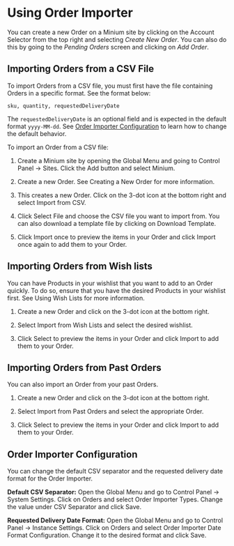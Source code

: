 # Using Order Importer

You can create a new Order on a Minium site by clicking on the Account Selector from the top right and selecting *Create New Order*. You can also do this by going to the *Pending Orders* screen and clicking on *Add Order*.

## Importing Orders from a CSV File

To import Orders from a CSV file, you must first have the file containing Orders in a specific format. See the format below:

`sku, quantity, requestedDeliveryDate`

The `requestedDeliveryDate` is an optional field and is expected in the default format `yyyy-MM-dd`. See [Order Importer Configuration](#order-importer-configuration) to learn how to change the default behavior.

To import an Order from a CSV file:

1. Create a Minium site by opening the Global Menu and going to Control Panel &rarr; Sites. Click the Add button and select Minium.

1. Create a new Order. See Creating a New Order for more information.

1. This creates a new Order. Click on the 3-dot icon at the bottom right and select Import from CSV.

1. Click Select File and choose the CSV file you want to import from. You can also download a template file by clicking on Download Template.

1. Click Import once to preview the items in your Order and click Import once again to add them to your Order.

## Importing Orders from Wish lists

You can have Products in your wishlist that you want to add to an Order quickly. To do so, ensure that you have the desired Products in your wishlist first. See Using Wish Lists for more information.

1. Create a new Order and click on the 3-dot icon at the bottom right.

1. Select Import from Wish Lists and select the desired wishlist.

1. Click Select to preview the items in your Order and click Import to add them to your Order.

## Importing Orders from Past Orders

You can also import an Order from your past Orders.

1. Create a new Order and click on the 3-dot icon at the bottom right.

1. Select Import from Past Orders and select the appropriate Order.

1. Click Select to preview the items in your Order and click Import to add them to your Order.

## Order Importer Configuration

You can change the default CSV separator and the requested delivery date format for the Order Importer.

**Default CSV Separator:** Open the Global Menu and go to Control Panel &rarr; System Settings. Click on Orders and select Order Importer Types. Change the value under CSV Separator and click Save.

**Requested Delivery Date Format:** Open the Global Menu and go to Control Panel &rarr; Instance Settings. Click on Orders and select Order Importer Date Format Configuration. Change it to the desired format and click Save.
